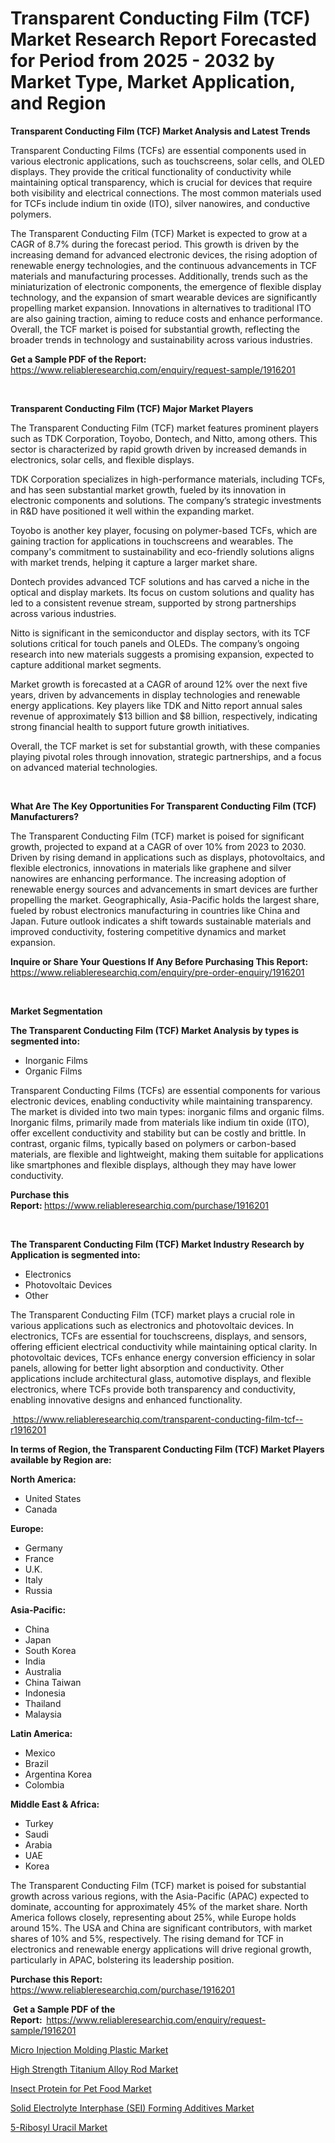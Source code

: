 <p><h1>Transparent Conducting Film (TCF) Market Research Report Forecasted for Period from 2025 -  2032 by Market Type, Market Application, and Region</h1></p><p><strong>Transparent Conducting Film (TCF) Market Analysis and Latest Trends</strong></p>
<p><p>Transparent Conducting Films (TCFs) are essential components used in various electronic applications, such as touchscreens, solar cells, and OLED displays. They provide the critical functionality of conductivity while maintaining optical transparency, which is crucial for devices that require both visibility and electrical connections. The most common materials used for TCFs include indium tin oxide (ITO), silver nanowires, and conductive polymers.</p><p>The Transparent Conducting Film (TCF) Market is expected to grow at a CAGR of 8.7% during the forecast period. This growth is driven by the increasing demand for advanced electronic devices, the rising adoption of renewable energy technologies, and the continuous advancements in TCF materials and manufacturing processes. Additionally, trends such as the miniaturization of electronic components, the emergence of flexible display technology, and the expansion of smart wearable devices are significantly propelling market expansion. Innovations in alternatives to traditional ITO are also gaining traction, aiming to reduce costs and enhance performance. Overall, the TCF market is poised for substantial growth, reflecting the broader trends in technology and sustainability across various industries.</p></p>
<p><strong>Get a Sample PDF of the Report:&nbsp;</strong> <a href="https://www.reliableresearchiq.com/enquiry/request-sample/1916201?utm_campaign=973&utm_medium=2&utm_source=Github&utm_content=ia&utm_term=03042025&utm_id=transparent-conducting-film-tcf">https://www.reliableresearchiq.com/enquiry/request-sample/1916201</a></p>
<p>&nbsp;</p>
<p><strong>Transparent Conducting Film (TCF) Major Market Players</strong></p>
<p><p>The Transparent Conducting Film (TCF) market features prominent players such as TDK Corporation, Toyobo, Dontech, and Nitto, among others. This sector is characterized by rapid growth driven by increased demands in electronics, solar cells, and flexible displays.</p><p>TDK Corporation specializes in high-performance materials, including TCFs, and has seen substantial market growth, fueled by its innovation in electronic components and solutions. The company’s strategic investments in R&D have positioned it well within the expanding market.</p><p>Toyobo is another key player, focusing on polymer-based TCFs, which are gaining traction for applications in touchscreens and wearables. The company's commitment to sustainability and eco-friendly solutions aligns with market trends, helping it capture a larger market share.</p><p>Dontech provides advanced TCF solutions and has carved a niche in the optical and display markets. Its focus on custom solutions and quality has led to a consistent revenue stream, supported by strong partnerships across various industries.</p><p>Nitto is significant in the semiconductor and display sectors, with its TCF solutions critical for touch panels and OLEDs. The company’s ongoing research into new materials suggests a promising expansion, expected to capture additional market segments.</p><p>Market growth is forecasted at a CAGR of around 12% over the next five years, driven by advancements in display technologies and renewable energy applications. Key players like TDK and Nitto report annual sales revenue of approximately $13 billion and $8 billion, respectively, indicating strong financial health to support future growth initiatives.</p><p>Overall, the TCF market is set for substantial growth, with these companies playing pivotal roles through innovation, strategic partnerships, and a focus on advanced material technologies.</p></p>
<p>&nbsp;</p>
<p><strong>What Are The Key Opportunities For Transparent Conducting Film (TCF) Manufacturers?</strong></p>
<p><p>The Transparent Conducting Film (TCF) market is poised for significant growth, projected to expand at a CAGR of over 10% from 2023 to 2030. Driven by rising demand in applications such as displays, photovoltaics, and flexible electronics, innovations in materials like graphene and silver nanowires are enhancing performance. The increasing adoption of renewable energy sources and advancements in smart devices are further propelling the market. Geographically, Asia-Pacific holds the largest share, fueled by robust electronics manufacturing in countries like China and Japan. Future outlook indicates a shift towards sustainable materials and improved conductivity, fostering competitive dynamics and market expansion.</p></p>
<p><strong>Inquire or Share Your Questions If Any Before Purchasing This Report:</strong> <a href="https://www.reliableresearchiq.com/enquiry/pre-order-enquiry/1916201?utm_campaign=973&utm_medium=2&utm_source=Github&utm_content=ia&utm_term=03042025&utm_id=transparent-conducting-film-tcf">https://www.reliableresearchiq.com/enquiry/pre-order-enquiry/1916201</a></p>
<p>&nbsp;</p>
<p><strong>Market Segmentation</strong></p>
<p><strong>The Transparent Conducting Film (TCF) Market Analysis by types is segmented into:</strong></p>
<p><ul><li>Inorganic Films</li><li>Organic Films</li></ul></p>
<p><p>Transparent Conducting Films (TCFs) are essential components for various electronic devices, enabling conductivity while maintaining transparency. The market is divided into two main types: inorganic films and organic films. Inorganic films, primarily made from materials like indium tin oxide (ITO), offer excellent conductivity and stability but can be costly and brittle. In contrast, organic films, typically based on polymers or carbon-based materials, are flexible and lightweight, making them suitable for applications like smartphones and flexible displays, although they may have lower conductivity.</p></p>
<p><strong>Purchase this Report:&nbsp;</strong><a href="https://www.reliableresearchiq.com/purchase/1916201?utm_campaign=973&utm_medium=2&utm_source=Github&utm_content=ia&utm_term=03042025&utm_id=transparent-conducting-film-tcf">https://www.reliableresearchiq.com/purchase/1916201</a></p>
<p>&nbsp;</p>
<p><strong>The Transparent Conducting Film (TCF) Market Industry Research by Application is segmented into:</strong></p>
<p><ul><li>Electronics</li><li>Photovoltaic Devices</li><li>Other</li></ul></p>
<p><p>The Transparent Conducting Film (TCF) market plays a crucial role in various applications such as electronics and photovoltaic devices. In electronics, TCFs are essential for touchscreens, displays, and sensors, offering efficient electrical conductivity while maintaining optical clarity. In photovoltaic devices, TCFs enhance energy conversion efficiency in solar panels, allowing for better light absorption and conductivity. Other applications include architectural glass, automotive displays, and flexible electronics, where TCFs provide both transparency and conductivity, enabling innovative designs and enhanced functionality.</p></p>
<p><a href="https://www.reliableresearchiq.com/transparent-conducting-film-tcf--r1916201?utm_campaign=973&utm_medium=2&utm_source=Github&utm_content=ia&utm_term=03042025&utm_id=transparent-conducting-film-tcf">&nbsp;https://www.reliableresearchiq.com/transparent-conducting-film-tcf--r1916201</a></p>
<p><strong>In terms of Region, the Transparent Conducting Film (TCF) Market Players available by Region are:</strong></p>
<p>
    <p> <strong> North America: </strong>
        <ul>
            <li>United States</li>
            <li>Canada</li>
        </ul>
        </p> 
    <p> <strong> Europe: </strong>
        <ul>
            <li>Germany</li>
            <li>France</li>
            <li>U.K.</li>
            <li>Italy</li>
            <li>Russia</li>
        </ul>
        </p> 
    <p> <strong> Asia-Pacific: </strong>
        <ul>
            <li>China</li>
            <li>Japan</li>
            <li>South Korea</li>
            <li>India</li>
            <li>Australia</li>
            <li>China Taiwan</li>
            <li>Indonesia</li>
            <li>Thailand</li>
            <li>Malaysia</li>
        </ul>
        </p> 
    <p> <strong> Latin America: </strong>
        <ul>
            <li>Mexico</li>
            <li>Brazil</li>
            <li>Argentina Korea</li>
            <li>Colombia</li>
        </ul>
        </p> 
    <p> <strong> Middle East & Africa: </strong>
        <ul>
            <li>Turkey</li>
            <li>Saudi</li>
            <li>Arabia</li>
            <li>UAE</li>
            <li>Korea</li>
        </ul>
    </p>
    </p>
<p><p>The Transparent Conducting Film (TCF) market is poised for substantial growth across various regions, with the Asia-Pacific (APAC) expected to dominate, accounting for approximately 45% of the market share. North America follows closely, representing about 25%, while Europe holds around 15%. The USA and China are significant contributors, with market shares of 10% and 5%, respectively. The rising demand for TCF in electronics and renewable energy applications will drive regional growth, particularly in APAC, bolstering its leadership position.</p></p>
<p><strong>Purchase this Report: </strong><a href="https://www.reliableresearchiq.com/purchase/1916201?utm_campaign=973&utm_medium=2&utm_source=Github&utm_content=ia&utm_term=03042025&utm_id=transparent-conducting-film-tcf">https://www.reliableresearchiq.com/purchase/1916201</a></p>
<p>&nbsp;<strong>Get a Sample PDF of the Report:&nbsp;&nbsp;</strong><a href="https://www.reliableresearchiq.com/enquiry/request-sample/1916201?utm_campaign=973&utm_medium=2&utm_source=Github&utm_content=ia&utm_term=03042025&utm_id=transparent-conducting-film-tcf">https://www.reliableresearchiq.com/enquiry/request-sample/1916201</a></p>
<p><strong></strong></p>
<p><p><a href="https://github.com/aarajlyre/Market-Research-Report-List-1/blob/main/micro-injection-molding-plastic-market.md?utm_campaign=973&utm_medium=2&utm_source=Github&utm_content=ia&utm_term=03042025&utm_id=transparent-conducting-film-tcf">Micro Injection Molding Plastic Market</a></p><p><a href="https://github.com/sawrovpipolo/Market-Research-Report-List-1/blob/main/high-strength-titanium-alloy-rod-market.md?utm_campaign=973&utm_medium=2&utm_source=Github&utm_content=ia&utm_term=03042025&utm_id=transparent-conducting-film-tcf">High Strength Titanium Alloy Rod Market</a></p><p><a href="https://github.com/ritooesiaba/Market-Research-Report-List-1/blob/main/insect-protein-for-pet-food-market.md?utm_campaign=973&utm_medium=2&utm_source=Github&utm_content=ia&utm_term=03042025&utm_id=transparent-conducting-film-tcf">Insect Protein for Pet Food Market</a></p><p><a href="https://github.com/raaschadonle/Market-Research-Report-List-1/blob/main/solid-electrolyte-interphase-sei-forming-additives-market.md?utm_campaign=973&utm_medium=2&utm_source=Github&utm_content=ia&utm_term=03042025&utm_id=transparent-conducting-film-tcf">Solid Electrolyte Interphase (SEI) Forming Additives Market</a></p><p><a href="https://github.com/elvutedipela/Market-Research-Report-List-1/blob/main/5-ribosyl-uracil-market.md?utm_campaign=973&utm_medium=2&utm_source=Github&utm_content=ia&utm_term=03042025&utm_id=transparent-conducting-film-tcf">5-Ribosyl Uracil Market</a></p></p>